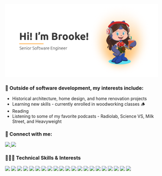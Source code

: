 ![](./Assets/octocat-banner.png)

### 🔭 Outside of software development, my interests include: 
- Historical architecture, home design, and home renovation projects
- Learning new skills - currently enrolled in woodworking classes 🪵
- Reading
- Listening to some of my favorite podcasts - Radiolab, Science VS, Milk Street, and Heavyweight


### 🤝 Connect with me:

<a href="https://www.linkedin.com/in/brookegorbandt/">
<img src="https://img.shields.io/badge/LinkedIn-0077B5?style=for-the-badge&logo=linkedin&logoColor=white">
</a>
<a href="https://www.linkedin.com/in/brookegorbandt/">
<img src="https://img.shields.io/badge/Instagram-E4405F?style=for-the-badge&logo=instagram&logoColor=white">
</a>

### 👩🏻‍💻 Technical Skills & Interests

<img src="https://img.shields.io/badge/GIT-E44C30?style=for-the-badge&logo=git&logoColor=white">
<img src="https://img.shields.io/badge/iTerm2-000000?style=for-the-badge&logo=iterm2&logoColor=white">
<img src="https://img.shields.io/badge/MongoDB-4EA94B?style=for-the-badge&logo=mongodb&logoColor=white">
<img src="	https://img.shields.io/badge/PostgreSQL-316192?style=for-the-badge&logo=postgresql&logoColor=white">
<img src="https://img.shields.io/badge/redis-%23DD0031.svg?&style=for-the-badge&logo=redis&logoColor=white">
<img src="https://img.shields.io/badge/Docker-2CA5E0?style=for-the-badge&logo=docker&logoColor=white">
<img src="https://img.shields.io/badge/Express%20js-000000?style=for-the-badge&logo=express&logoColor=white">
<img src="https://img.shields.io/badge/Insomnia-5849be?style=for-the-badge&logo=Insomnia&logoColor=white">
<img src="https://img.shields.io/badge/Postman-FF6C37?style=for-the-badge&logo=Postman&logoColor=white">
<img src="https://img.shields.io/badge/JWT-000000?style=for-the-badge&logo=JSON%20web%20tokens&logoColor=white">
<img src="https://img.shields.io/badge/kubernetes-326ce5.svg?&style=for-the-badge&logo=kubernetes&logoColor=white">
<img src="	https://img.shields.io/badge/Node%20js-339933?style=for-the-badge&logo=nodedotjs&logoColor=white">
<img src="https://img.shields.io/badge/npm-CB3837?style=for-the-badge&logo=npm&logoColor=white">
<img src="	https://img.shields.io/badge/nuxt%20js-00C58E?style=for-the-badge&logo=nuxtdotjs&logoColor=white">
<img src="https://img.shields.io/badge/Tailwind_CSS-38B2AC?style=for-the-badge&logo=tailwind-css&logoColor=white">
<img src="https://img.shields.io/badge/Vue%20js-35495E?style=for-the-badge&logo=vuedotjs&logoColor=4FC08D">
<img src="https://img.shields.io/badge/C%23-239120?style=for-the-badge&logo=csharp&logoColor=white">
<img src="https://img.shields.io/badge/JavaScript-323330?style=for-the-badge&logo=javascript&logoColor=F7DF1E">
<img src="https://img.shields.io/badge/json-5E5C5C?style=for-the-badge&logo=json&logoColor=white">
<img src="https://img.shields.io/badge/kotlin-%237F52FF.svg?style=for-the-badge&logo=kotlin&logoColor=white">
<img src="https://img.shields.io/badge/Swift-FA7343?style=for-the-badge&logo=swift&logoColor=white">







<!--
**Bagorb01/Bagorb01** is a ✨ _special_ ✨ repository because its `README.md` (this file) appears on your GitHub profile.

Here are some ideas to get you started:

- 🔭 I’m currently working on ...
- 🌱 I’m currently learning ...
- 👯 I’m looking to collaborate on ...
- 🤔 I’m looking for help with ...
- 💬 Ask me about ...
- 📫 How to reach me: ...
- 😄 Pronouns: ...
- ⚡ Fun fact: ...
-->
